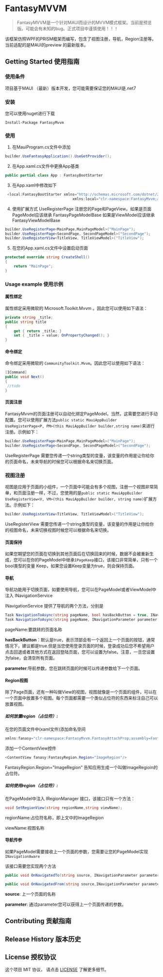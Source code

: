 # FantasyMVVM

> FantasyMVVM是一个针对MAUI而设计的MVVM模式框架。当前是预览版。可能会有未知的bug。正式项目中谨慎使用！！！

该框架仿照WPF的PRISM框架而编写，包含了视图注册，导航，Region注册等。当前适配的是MAUI的preview 的最新版本。

## Getting Started 使用指南

### 使用条件

项目基于MAUI （最新）版本开发，您可能需要保证您的MAUI是.net7

### 安装

您可以使用nuget进行下载

   ```
   Install-Package FantasyMvvm
   ```

### 使用

1. 在MauiProgram.cs文件中添加

```c#
builder.UseFantasyApplication().UseGetProvider();
```


2. 在App.xaml.cs文件中更换App基类

```c#
public partial class App : FantasyBootStarter
```

3. 在App.xaml中修改如下

```c#
 <local:FantasyBootStarter xmlns="http://schemas.microsoft.com/dotnet/2021/maui"
                               xmlns:local="clr-namespace:FantasyMvvm;assembly=FantasyMvvm"
```

4. 使用扩展方式 UseRegisterPage 注册您的Page和PageView。如果是页面PageModel应该继承 FantasyPageModelBase 
  如果是ViewModel应该继承 FantasyViewModelBase

```c#
builder.UseRegisterPage<MainPage,MainPageModel>("MainPage");
builder.UseRegisterPage<SecondPage, SecondPageModel>("SecondPage");
builder.UseRegisterView<TitleView, TitleViewModel>("TitleView");
```

5. 在您的App.xaml.cs文件中设置启动页面

```c#
protected override string CreateShell()
{
    return "MainPage";
}
```

### Usage example 使用示例

#### 属性绑定

属性绑定采用微软的 Microsoft.Toolkit.Mvvm 。因此您可以使用如下语法：

```c#
private string _title;
public string title
{
    get { return _title; }
    set { _title = value; OnPropertyChanged(); }
}
```

#### 命令绑定

命令绑定采用微软的 `CommunityToolkit.Mvvm`。因此您可以使用如下语法：

```c#
[ICommand]
public void Next()
{
 //todo
}
```
#### 页面注册

FantasyMvvm的页面注册可以自动化绑定PageModel，当然，这需要您进行手动配置。您可以使用扩展方法`public static MauiAppBuilder UseRegisterPage<P, PM>(this MauiAppBuilder builder,string name)`来进行注册。示例如下：

```c#    
builder.UseRegisterPage<MainPage,MainPageModel>("MainPage");
builder.UseRegisterPage<SecondPage, SecondPageModel>("SecondPage");
```
UseRegisterPage 需要您传递一个string类型的变量，该变量的作用是让你给你的页面命名，未来导航的时候您可以根据命名来切换页面。
            
### 视图注册

视图是应用于页面的小组件，一个页面中可能会有多个视图，注册一个视图非常简单，和页面注册一样，不过，您使用的是`public static MauiAppBuilder UseRegisterView<V, VM>(this MauiAppBuilder builder, string name)`扩展方法。示例如下：

```c#
builder.UseRegisterView<TitleView, TitleViewModel>("TitleView");
```

UseRegisterView 需要您传递一个string类型的变量，该变量的作用是让你给你的视图命名，未来切换视图时候您可以根据命名来切换。

#### 页面保持

如果您期望您的页面在切换到其他页面后在切换回来的时候，数据不会被重新生成，您可以在你的PageModel中继承`IPageKeep`接口，该接口非常简单，只有一个bool类型的变量 Keep，如果您设置Keep变量为true，则会保持页面。

#### 导航

导航功能用于切换页面，如要使用导航，您可以在PageModel或者ViewModel中注入 INavigationService 

INavigationService 提供了导航的两个方法，分别是

```c#
Task NavigationToAsync(string pageName, bool hasBackButton = true, INavigationParameter parameter = null);
Task NavigationToAsync(string pageName, INavigationParameter parameter = null);
```

pageName:要跳转的页面名称

**hasBackButton**：默认是true，表示顶部会有一个返回上一个页面的按钮，通常情况下，建议都是true.但是当您使用登录页面的时候，登录成功后您不希望用户点击回退或者其他方式在返回登陆页面，您可以设置为false。注意，一旦您设置为false，会清空所有页面。

**parameter**:导航参数，您在跳转页面的时候可以传递参数给下一个页面。

#### Region视图

除了Page页面，还有一种叫做View的视图，视图就像是一个页面的组件，可以在一个页面中放置多个视图。每个页面都需要一个类似占位符的东西来标注自己可以放置视图。

##### 如何放置region（占位符）:

在您的页面文件中(xaml文件)添加命名空间

```c#
xmlns:fanasy="clr-namespace:FantasyMvvm.FantasyAttachProp;assembly=FantasyMvvm"
```

添加一个ContentView控件

```c#
<ContentView fanasy:FantasyRegion.Region="ImageRegion"/>
```

FantasyRegion.Region="ImageRegion" 告知应用生成一个叫做ImageRegioin的占位符。

##### 如何使用region（占位符）:

在PageModel中注入 IRegionManager 接口，该接口只有一个方法：

```c#
void SetRegionView(string regionName,string viewName);
```

regionName:占位符名称，即上文中的ImageRegion

viewName:视图名称

#### 导航传参

如果PageModel需要接收上一个页面的参数，您需要让您的PageModel实现 `INavigationAware`

该接口需要您实现两个方法

```c#
public void OnNavigatedTo(string source, INavigationParameter parameter);

public void OnNavigatedFrom(string source,INavigationParameter parameter);
```

**source**: 上一个页面的名称

**parameter**: 通过parameter您可以获得上一个页面传递的参数。



## Contributing 贡献指南


## Release History 版本历史


## License 授权协议

这个项目 MIT 协议， 请点击 [LICENSE](LICENSE) 了解更多细节。

